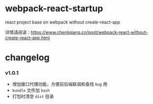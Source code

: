# webpack-react-startup
react project base on webpack without create-react-app

详情请阅读：https://www.chenliqiang.cn/post/webpack-react-without-create-react-app.html

# changelog

### v1.0.1
* 增加接口代理功能，方便前后端联调和查找 `bug` 用
* `bundle` 文件加 `hash`
* 打包时清空 `dist` 目录